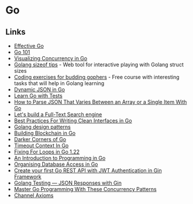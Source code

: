 # Go

## Links

* [Effective Go](https://golang.org/doc/effective_go.html)
* [Go 101](https://go101.org/article/101.html)
* [Visualizing Concurrency in Go](https://divan.dev/posts/go_concurrency_visualize/)
* [Golang sizeof tips](http://golang-sizeof.tips/) - Web tool for interactive playing with Golang struct sizes
* [Coding exercises for budding gophers](https://gophercises.com) - Free course with interesting tasks that will help in Golang learning
* [Dynamic JSON in Go](https://eagain.net/articles/go-dynamic-json/)
* [Learn Go with Tests](https://quii.gitbook.io/learn-go-with-tests/)
* [How to Parse JSON That Varies Between an Array or a Single Item With Go](https://www.calhoun.io/how-to-parse-json-that-varies-between-an-array-or-a-single-item-with-go/)
* [Let's build a Full-Text Search engine](https://artem.krylysov.com/blog/2020/07/28/lets-build-a-full-text-search-engine/)
* [Best Practices For Writing Clean Interfaces in Go](https://qvault.io/2020/03/15/best-practices-for-writing-clean-interfaces-in-go/)
* [Golang design patterns](https://github.com/senghoo/golang-design-pattern)
* [Building Blockchain in Go](https://jeiwan.net/posts/building-blockchain-in-go-part-1/)
* [Darker Corners of Go](https://rytisbiel.com/2021/03/06/darker-corners-of-go/)
* [Timeout Context In Go](https://medium.com/geekculture/timeout-context-in-go-e88af0abd08d)
* [Fixing For Loops in Go 1.22](https://go.dev/blog/loopvar-preview)
* [An Introduction to Programming in Go](https://www.golang-book.com/books/intro)
* [Organising Database Access in Go](https://www.alexedwards.net/blog/organising-database-access)
* [Create your first Go REST API with JWT Authentication in Gin Framework](https://seefnasrul.medium.com/create-your-first-go-rest-api-with-jwt-authentication-in-gin-framework-dbe5bda72817)
* [Golang Testing — JSON Responses with Gin](https://craig-childs.medium.com/testing-gin-json-responses-1f258ce3b0b1)
* [Master Go Programming With These Concurrency Patterns](https://youtu.be/qyM8Pi1KiiM)
* [Channel Axioms](https://dave.cheney.net/2014/03/19/channel-axioms)
